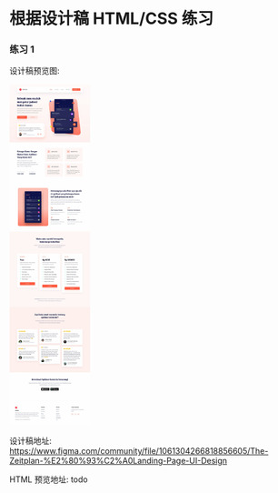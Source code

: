 # 根据设计稿 HTML/CSS 练习

### 练习 1

设计稿预览图: 

<img src="./conbat1/conbat1.jpg" height="600px" >


设计稿地址: https://www.figma.com/community/file/1061304266818856605/The-Zeitplan-%E2%80%93%C2%A0Landing-Page-UI-Design



HTML 预览地址: todo



